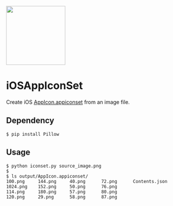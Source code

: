 <img src="https://raw.githubusercontent.com/daisuke-t-jp/iOSAppIconSet/master/sample.png" width="160"></br>

# iOSAppIconSet
Create iOS [AppIcon.appiconset](https://developer.apple.com/design/human-interface-guidelines/ios/icons-and-images/app-icon) from an image file.

## Dependency
```Shell
$ pip install Pillow
```

## Usage
```Shell
$ python iconset.py source_image.png
$ 
$ ls output/AppIcon.appiconset/
100.png		144.png		40.png		72.png		Contents.json
1024.png	152.png		50.png		76.png
114.png		180.png		57.png		80.png
120.png		29.png		58.png		87.png
```

